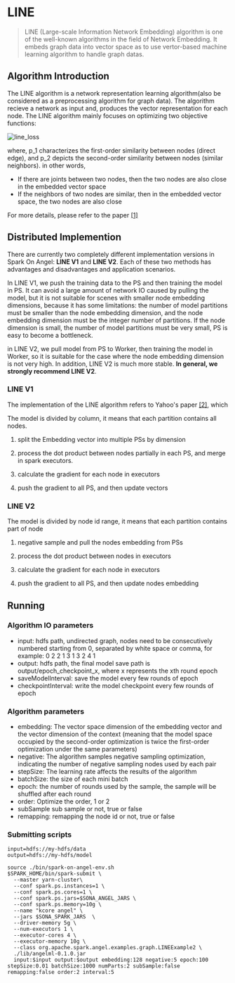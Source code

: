 # LINE

> LINE (Large-scale Information Network Embedding) algorithm is one of the well-known algorithms in the field of Network Embedding. It embeds graph data into vector space as to use vertor-based machine learning algorithm to handle graph datas.

## Algorithm Introduction

The LINE algorithm is a network representation learning algorithm(also be considered as a preprocessing algorithm for graph data). The algorithm recieve a network as input and, produces the vector representation for each node. The LINE algorithm  mainly focuses on optimizing two objective functions:

![line_loss](../../img/line_loss.png)

where, p_1 characterizes the first-order similarity between nodes (direct edge), and p_2 depicts the second-order similarity between nodes (similar neighbors). in other words,

- If there are joints between two nodes, then the two nodes are also close in the embedded vector space
- If the neighbors of two nodes are similar, then in the embedded vector space, the two nodes are also close

For more details, please refer to the paper [[1]](https://arxiv.org/abs/1503.03578)

## Distributed Implemention
There are currently two completely different implementation versions in Spark On Angel: **LINE V1** and **LINE V2**. Each of these two methods has advantages and disadvantages and application scenarios.

In LINE V1, we push the training data to the PS and then training the model in PS. It can avoid a large amount of network IO caused by pulling the model, but it is not suitable for scenes with smaller node embedding dimensions, because it has some limitations: the number of model partitions must be smaller than the node embedding dimension, and the node embedding dimension must be the integer number of partitions. If the node dimension is small, the number of model partitions must be very small, PS is easy to become a bottleneck.

in LINE V2, we pull model from PS to Worker, then training the model in Worker, so it is suitable for the case where the node embedding dimension is not very high. In addition, LINE V2 is much more stable. **In general, we strongly recommend LINE V2**.

### LINE V1

The implementation of the LINE algorithm refers to Yahoo's paper [[2]](https://arxiv.org/abs/1606.08495), which

The model is divided by column, it means that each partition contains all nodes.

1. split the Embedding vector into multiple PSs by dimension

2. process the dot product between nodes partially in each PS,  and merge in spark executors. 

3. calculate the gradient for each node in executors

4. push the gradient to all PS, and then update vectors


### LINE V2

The model is divided by node id range, it means that each partition contains part of node

1. negative sample and pull the nodes embedding from PSs

2. process the dot product between nodes in executors

3. calculate the gradient for each node in executors

4. push the gradient to all PS, and then update nodes embedding

## Running

### Algorithm IO parameters

- input: hdfs path, undirected graph, nodes need to be consecutively numbered starting from 0, separated by white space or comma, for example:
        0	2
        2	1
        3	1
        3	2
        4	1
- output: hdfs path, the final model save path is output/epoch_checkpoint_x, where x represents the xth round epoch
- saveModelInterval: save the model every few rounds of epoch
- checkpointInterval: write the model checkpoint every few rounds of epoch

### Algorithm parameters

- embedding: The vector space dimension of the embedding vector and the vector dimension of the context (meaning that the model space occupied by the second-order optimization is twice the first-order optimization under the same parameters)
- negative: The algorithm samples negative sampling optimization, indicating the number of negative sampling nodes used by each pair
- stepSize: The learning rate affects the results of the algorithm
- batchSize: the size of each mini batch
- epoch: the number of rounds used by the sample, the sample will be shuffled after each round
- order: Optimize the order, 1 or 2
- subSample sub sample or not, true or false
- remapping: remapping the node id or not, true or false

### Submitting scripts
```
input=hdfs://my-hdfs/data
output=hdfs://my-hdfs/model

source ./bin/spark-on-angel-env.sh
$SPARK_HOME/bin/spark-submit \
  --master yarn-cluster\
  --conf spark.ps.instances=1 \
  --conf spark.ps.cores=1 \
  --conf spark.ps.jars=$SONA_ANGEL_JARS \
  --conf spark.ps.memory=10g \
  --name "kcore angel" \
  --jars $SONA_SPARK_JARS  \
  --driver-memory 5g \
  --num-executors 1 \
  --executor-cores 4 \
  --executor-memory 10g \
  --class org.apache.spark.angel.examples.graph.LINEExample2 \
  ./lib/angelml-0.1.0.jar
  input:$input output:$output embedding:128 negative:5 epoch:100 stepSize:0.01 batchSize:1000 numParts:2 subSample:false remapping:false order:2 interval:5
```
